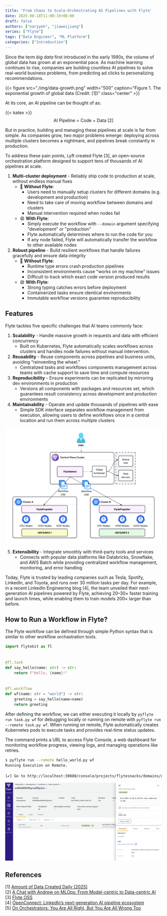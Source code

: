 ```yaml
---
title: 'From Chaos to Scale-Orchestrating AI Pipelines with Flyte'
date: 2025-08-18T11:00:19+08:00
draft: false
authors: ["naryyeh", "jiaweijiang"]
series: ["Flyte"]
tags: ["Data Engineer", "ML Platform"]
categories: ["Introduction"]
---
```


Since the term *big data* first introduced in the early 1990s, the volume of global data has grown at an exponential pace. As machine learning continues to rise, companies are building countless AI pipelines to solve real-world business problems, from predicting ad clicks to personalizing recommendations.


{{< figure src="./img/data-growth.png" width="500" caption="Figure 1. The exponential growth of global data (Credit: [1])" class="center" >}} 

At its core, an AI pipeline can be thought of as:

{{< katex >}}
$$
\text{AI Pipeline = Code + Data [2]}
$$


But in practice, building and managing these pipelines at scale is far from simple. As
companies grow, two major problems emerge: deploying across multiple clusters becomes a
nightmare, and pipelines break constantly in production.

To address these pain points, Lyft created Flyte [3], an open-source orchestration
platform designed to support tens of thousands of AI pipelines at scale.

1. **Multi-cluster deployment** - Reliably ship code to production at scale, without endless manual fixes
    - 🤕 **Without Flyte**:
        - Users need to manually setup clusters for different domains (e.g. development and production)
        - Need to take care of moving workflow between domains and clusters
        - Manual intervention required when nodes fail
    - 😄 **With Flyte**:
        - Simply execute the workflow with `--domain` argument specifying "development" or "production"
        - Flyte automatically determines where to run the code for you
        - If any node failed, Flyte will automatically transfer the workflow to other available nodes
2. **Robust pipeline** - Build resilient workflows that handle failures gracefully and ensure data integrity
    - 🤕 **Without Flyte**: 
        - Runtime type errors crash production pipelines
        - Inconsistent environments cause "works on my machine" issues
        - Difficult to track which exact code version produced results
    - 😄 **With Flyte**: 
        - Strong typing catches errors before deployment
        - Containerized tasks ensure identical environments
        - Immutable workflow versions guarantee reproducibility

## Features

Flyte tackles five specific challenges that AI teams commonly face:

1. **Scalability** - Handle massive growth in requests and data with efficient concurrency
    - Built on Kubernetes, Flyte automatically scales workflows across clusters and
    handles node failures without manual intervention.
2. **Reusability** - Reuse components across pipelines and business units, avoiding “reinventing the wheel."
    - Centralized tasks and workflows components management across teams with cache
    support to save time and compute resources
3. **Reproducibility** - Ensure experiments can be replicated by mirroring dev environments in production
    - Versions all components with packages and resources set, which guarantees
    result consistency across development and production environments
4. **Maintainability** - Operate and update thousands of pipelines with ease
    - Simple SDK interface separates workflow management from execution, allowing users
    to define workflows once in a central location and run them across multiple clusters

![multi-region routing](./img/multi_region-routing.png "Figure 2. Flyte multi-region routing setup (Credit: [4])") 

5. **Extensibility** - Integrate smoothly with third-party tools and services
    - Connects with popular data platforms like Databricks, Snowflake, and AWS Batch while
    providing centralized workflow management, monitoring, and error handling

Today, Flyte is trusted by leading companies such as Tesla, Spotify, LinkedIn, and Toyota, and runs over 30 million tasks per day. For example, in a recent LinkedIn Engineering blog [4], the team unveiled their next-generation AI pipelines powered by Flyte, achieving 20–30× faster training and launch times, while enabling them to train models 200× larger than before.


## How to Run a Workflow in Flyte?

The Flyte workflow can be defined through simple Python syntax that is similar to other
workflow orchastration tools.

```python
import flytekit as fl


@fl.task
def say_hello(name: str) -> str:
    return f"Hello, {name}!"


@fl.workflow
def wf(name: str = "world") -> str:
    greeting = say_hello(name=name)
    return greeting
```


After defining the workflow, we can either executing it locally by `pyflyte run task.py
wf` for debugging locally or running on remote with `pyflyte run --remote task.py wf`.
When running on remote, Flyte automatically creates Kubernetes pods to execute tasks and
provides real-time status updates.

The command prints a URL to access Flyte Console, a web dashboard for monitoring workflow
progress, viewing logs, and managing operations like retries.

```sh
❯ pyflyte run --remote hello_world.py wf
Running Execution on Remote.

[✔] Go to http://localhost:30080/console/projects/flytesnacks/domains/development/executions/a465495htfhprw5fhp2w to see execution in the console.
```

![flyte-console](./img/flyte-console.png "Figure 3. Flyte console") 


## References
[1] [Amount of Data Created Daily (2025)](https://explodingtopics.com/blog/data-generated-per-day) <br>
[2] [A Chat with Andrew on MLOps: From Model-centric to Data-centric AI](https://www.youtube.com/watch?v=06-AZXmwHjo) <br>
[3] [Flyte OSS](https://www.union.ai/docs/v1/flyte/user-guide/) <br>
[4] [OpenConnect: LinkedIn’s next-generation AI pipeline ecosystem](https://www.linkedin.com/blog/engineering/infrastructure/openconnect-linkedins-next-generation-ai-pipeline-ecosystem) <br>
[5] [On Orchestrators: You Are All Right, But You Are All Wrong Too](https://dlthub.com/blog/on-orchestrators) <br>
